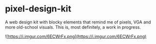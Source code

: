 # pixel-design-kit
A web design kit with blocky elements that remind me of pixels, VGA and more old-school visuals. This is, most definitely, a work in progress.

![https://i.imgur.com/6ECWrFx.png](https://i.imgur.com/6ECWrFx.png)

